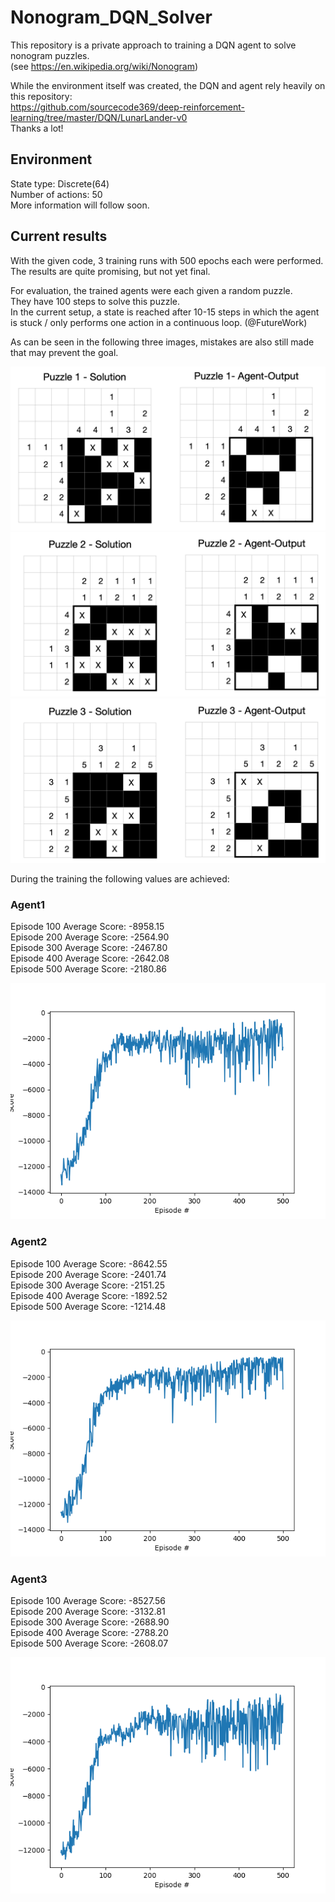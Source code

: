 # Nonogram_DQN_Solver

This repository is a private approach to training a DQN agent to solve nonogram puzzles.  
(see https://en.wikipedia.org/wiki/Nonogram) 

While the environment itself was created, the DQN and agent rely heavily on this repository:  
https://github.com/sourcecode369/deep-reinforcement-learning/tree/master/DQN/LunarLander-v0  
Thanks a lot!

## Environment
State type:  Discrete(64)  
Number of actions:  50  
More information will follow soon.

## Current results
With the given code, 3 training runs with 500 epochs each were performed.  
The results are quite promising, but not yet final.

For evaluation, the trained agents were each given a random puzzle.  
They have 100 steps to solve this puzzle.  
In the current setup, a state is reached after 10-15 steps in which the agent is stuck / only performs one action in a continuous loop. (@FutureWork)  

As can be seen in the following three images, mistakes are also still made that may prevent the goal.

![Puzzle1 Drawings](Puzzle1.png)
![Puzzle2 Drawings](Puzzle2.png)
![Puzzle3 Drawings](Puzzle3.png)

During the training the following values are achieved:

### Agent1

Episode 100	Average Score: -8958.15  
Episode 200	Average Score: -2564.90  
Episode 300	Average Score: -2467.80  
Episode 400	Average Score: -2642.08  
Episode 500	Average Score: -2180.86  

![Agent1 Scores](Figure_1.png)

### Agent2

Episode 100	Average Score: -8642.55  
Episode 200	Average Score: -2401.74  
Episode 300	Average Score: -2151.25  
Episode 400	Average Score: -1892.52  
Episode 500	Average Score: -1214.48  

![Agent2 Scores](Figure_2.png)

### Agent3

Episode 100	Average Score: -8527.56  
Episode 200	Average Score: -3132.81  
Episode 300	Average Score: -2688.90  
Episode 400	Average Score: -2788.20  
Episode 500	Average Score: -2608.07  

![Agent3 Scores](Figure_3.png)


